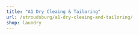 ```yaml
---
title: "A1 Dry Cleaing & Tailoring"
url: /stroudsburg/a1-dry-cleaing-and-tailoring/
shop: laundry
---
```

